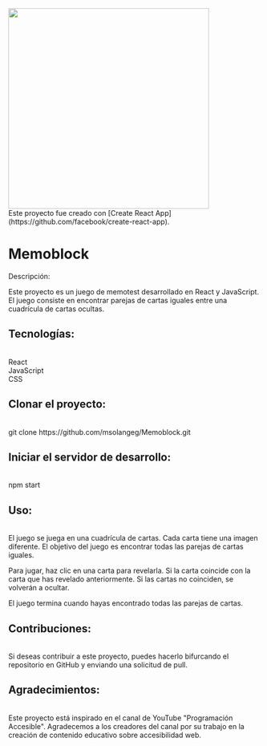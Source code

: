 <img src='https://res.cloudinary.com/dv7kzlqy6/image/upload/v1710347352/memoblok_pzsbty.png' width='400'>
</br>
Este proyecto fue creado con [Create React App](https://github.com/facebook/create-react-app).

# Memoblock
Descripción:

Este proyecto es un juego de memotest desarrollado en React y JavaScript. El juego consiste en encontrar parejas de cartas iguales entre una cuadrícula de cartas ocultas.

<h2>Tecnologías:</h2></br>
React</br>
JavaScript</br>
CSS

<h2>Clonar el proyecto:</h2></br>
git clone https://github.com/msolangeg/Memoblock.git

<h2>Iniciar el servidor de desarrollo:</h2></br>
npm start

<h2>Uso:</h2></br>
El juego se juega en una cuadrícula de cartas. Cada carta tiene una imagen diferente. El objetivo del juego es encontrar todas las parejas de cartas iguales.

Para jugar, haz clic en una carta para revelarla. Si la carta coincide con la carta que has revelado anteriormente. Si las cartas no coinciden, se volverán a ocultar.

El juego termina cuando hayas encontrado todas las parejas de cartas.

<h2>Contribuciones:</h2></br>
Si deseas contribuir a este proyecto, puedes hacerlo bifurcando el repositorio en GitHub y enviando una solicitud de pull.

<h2>Agradecimientos:</h2></br>
Este proyecto está inspirado en el canal de YouTube "Programación Accesible". Agradecemos a los creadores del canal por su trabajo en la creación de contenido educativo sobre accesibilidad web.
